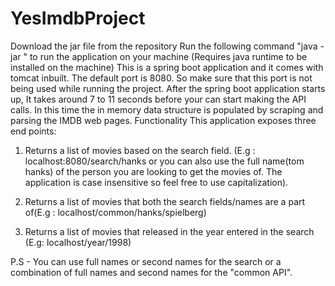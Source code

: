 # YesImdbProject
Download the jar file from the repository
Run the following command "java -jar <location of the jar file>" to run the application on your machine (Requires java runtime to be installed on the machine)
This is a spring boot application and it comes with tomcat inbuilt. The default port is 8080. So make sure that this port is not being used while running the project.
After the spring boot application starts up, It takes around 7 to 11 seconds before your can start making the API calls.
In this time the in memory data structure is populated by scraping and parsing the IMDB web pages.
Functionality
This application exposes three end points:
  
1. Returns a list of movies based on the search field. (E.g : localhost:8080/search/hanks or you can also use the full name(tom hanks) of the person you are looking to get the movies of. The application is case insensitive so feel free to use capitalization).

2. Returns a list of movies that both the search fields/names are a part of(E.g : localhost/common/hanks/spielberg)

3. Returns a list of movies that released in the year entered in the search (E.g: localhost/year/1998)
  
  
P.S - You can use full names or second names for the search or a combination of full names and second names for the "common API".
